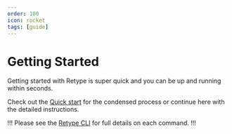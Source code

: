 ```yaml
---
order: 100
icon: rocket
tags: [guide]
---
```

# Getting Started

Getting started with Retype is super quick and you can be up and running within seconds.

Check out the [Quick start](/README.md#quick-start) for the condensed process or continue here with the detailed instructions.

!!!
Please see the [Retype CLI](cli.md) for full details on each command.
!!!
